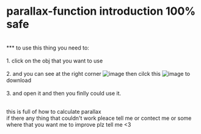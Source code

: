 # parallax-function introduction 100% safe

 <br> *** to use this thing you need to: <br>
 <br> 1. click on the obj that you want to use <br>
 <br> 2. and you can see at the right corner ![image](https://github.com/Tkunsss/parallax-function/assets/135447187/ee85d04b-198b-43d4-89a3-a193c3d7f90f)
 then cilck this ![image](https://github.com/Tkunsss/parallax-function/assets/135447187/1d4830d0-91c1-4755-ae11-57d5266b2d2b)
 to download<br>
 <br> 3. and open it and then you finlly could use it. <br>

 <br> this is full of how to calculate parallax <br>
if there any thing that couldn't work pleace tell me or contect me or some where that you want me to improve plz tell me <3

